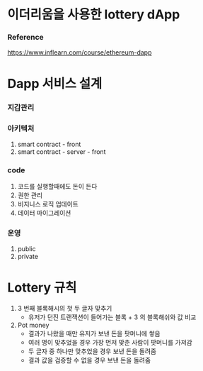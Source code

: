 # 이더리움을 사용한 lottery dApp

### Reference

https://www.inflearn.com/course/ethereum-dapp

# Dapp 서비스 설계

### 지갑관리

### 아키텍처
1. smart contract - front
2. smart contract - server - front

### code
1. 코드를 실행할때에도 돈이 든다
2. 권한 관리
3. 비지니스 로직 업데이트
4. 데이터 마이그레이션

### 운영
1. public
2. private


# Lottery 규칙

1. 3 번째 블록해시의 첫 두 글자 맞추기
    * 유저가 던진 트랜잭션이 들어가는 블록 + 3 의 블록해쉬와 값 비교
2. Pot money
    * 결과가 나왔을 때만 유저가 보낸 돈을 팟머니에 쌓음
    * 여러 명이 맞추었을 경우 가장 먼저 맞춘 사람이 팟머니를 가져감
    * 두 글자 중 하나만 맞추었을 경우 보낸 돈을 돌려줌
    * 결과 값을 검증할 수 없을 경우 보낸 돈을 돌려줌